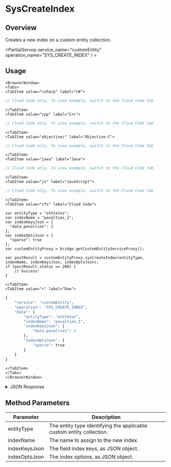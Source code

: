 # SysCreateIndex
## Overview
Creates a new index on a custom entity collection.

<PartialServop service_name="customEntity" operation_name="SYS_CREATE_INDEX" / >

## Usage

```mdx-code-block
<BrowserWindow>
<Tabs>
<TabItem value="csharp" label="C#">
```

```csharp
// Cloud Code only. To view example, switch to the Cloud Code tab
```

```mdx-code-block
</TabItem>
<TabItem value="cpp" label="C++">
```

```cpp
// Cloud Code only. To view example, switch to the Cloud Code tab
```

```mdx-code-block
</TabItem>
<TabItem value="objectivec" label="Objective-C">
```

```objectivec
// Cloud Code only. To view example, switch to the Cloud Code tab
```

```mdx-code-block
</TabItem>
<TabItem value="java" label="Java">
```

```java
// Cloud Code only. To view example, switch to the Cloud Code tab
```

```mdx-code-block
</TabItem>
<TabItem value="js" label="JavaScript">
```

```javascript
// Cloud Code only. To view example, switch to the Cloud Code tab
```

```mdx-code-block
</TabItem>
<TabItem value="cfs" label="Cloud Code">
```

```cfscript
var entityType = "athletes";
var indexName = "penalties_1";
var indexKeysJson = {
  "data.penalties": 1
};
var indexOptsJson = {
  "sparse": true
};
var customEntityProxy = bridge.getCustomEntityServiceProxy();

var postResult = customEntityProxy.sysCreateIndex(entityType, indexName, indexKeysJson, indexOptsJson);
if (postResult.status == 200) {
    // Success!
}
```

```mdx-code-block
</TabItem>
<TabItem value="r" label="Raw">
```

```r
{
	"service": "customEntity",
	"operation": "SYS_CREATE_INDEX",
	"data": {
		"entityType": "athletes",
		"indexName": "penalties_1",
		"indexKeysJson": {
			"data.penalties": 1
		},
		"indexOptsJson": {
			"sparse": true
		}
	}
}
```

```mdx-code-block
</TabItem>
</Tabs>
</BrowserWindow>
```

<details>
<summary>JSON Response</summary>


</details>

## Method Parameters
Parameter | Description
--------- | -----------
entityType | The entity type identifying the applicable custom entity collection. 
indexName | The name to assign to the new index. 
indexKeysJson | The field index keys, as JSON object. 
indexOptsJson | The index options, as JSON object. 


